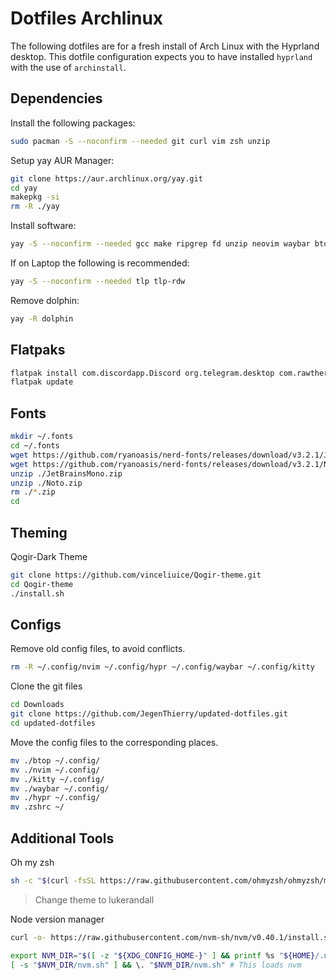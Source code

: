 # Dotfiles Archlinux

The following dotfiles are for a fresh install of Arch Linux with the Hyprland desktop. This dotfile configuration expects you to have installed `hyprland` with the use of `archinstall`.

## Dependencies

Install the following packages:
```bash
sudo pacman -S --noconfirm --needed git curl vim zsh unzip 
```

Setup yay AUR Manager:
```bash
git clone https://aur.archlinux.org/yay.git
cd yay
makepkg -si
rm -R ./yay
```

Install software:
```bash
yay -S --noconfirm --needed gcc make ripgrep fd unzip neovim waybar btop brightnessctl wlogout ttf-ms-win11-auto vscodium-bin thunderbird thunar catppuccin-cursors-macchiato papirus-icon-theme gtk-engine-murrine gnome-themes-extra nwg-look hyprpaper polkit-gnome flatpak chromium vlc shotwell dotnet-sdk luarocks krita gimp inkscape
```

If on Laptop the following is recommended:
```bash
yay -S --noconfirm --needed tlp tlp-rdw
```

Remove dolphin:
```bash
yay -R dolphin
```

## Flatpaks

```bash
flatpak install com.discordapp.Discord org.telegram.desktop com.rawtherapee.RawTherapee com.usebottles.bottles com.github.tchx84.Flatseal org.remmina.Remmina
flatpak update
```

## Fonts

```bash 
mkdir ~/.fonts
cd ~/.fonts
wget https://github.com/ryanoasis/nerd-fonts/releases/download/v3.2.1/JetBrainsMono.zip
wget https://github.com/ryanoasis/nerd-fonts/releases/download/v3.2.1/Noto.zip
unzip ./JetBrainsMono.zip
unzip ./Noto.zip
rm ./*.zip
cd
```

## Theming

Qogir-Dark Theme
```bash
git clone https://github.com/vinceliuice/Qogir-theme.git
cd Qogir-theme
./install.sh
```

## Configs

Remove old config files, to avoid conflicts.
```bash
rm -R ~/.config/nvim ~/.config/hypr ~/.config/waybar ~/.config/kitty
```

Clone the git files
```bash
cd Downloads
git clone https://github.com/JegenThierry/updated-dotfiles.git
cd updated-dotfiles
```

Move the config files to the corresponding places.
```bash
mv ./btop ~/.config/
mv ./nvim ~/.config/
mv ./kitty ~/.config/
mv ./waybar ~/.config/
mv ./hypr ~/.config/
mv .zshrc ~/
```

## Additional Tools

Oh my zsh
```bash
sh -c "$(curl -fsSL https://raw.githubusercontent.com/ohmyzsh/ohmyzsh/master/tools/install.sh)"
```

> Change theme to lukerandall

Node version manager
```bash
curl -o- https://raw.githubusercontent.com/nvm-sh/nvm/v0.40.1/install.sh | bash

export NVM_DIR="$([ -z "${XDG_CONFIG_HOME-}" ] && printf %s "${HOME}/.nvm" || printf %s "${XDG_CONFIG_HOME}/nvm")"
[ -s "$NVM_DIR/nvm.sh" ] && \. "$NVM_DIR/nvm.sh" # This loads nvm
```
